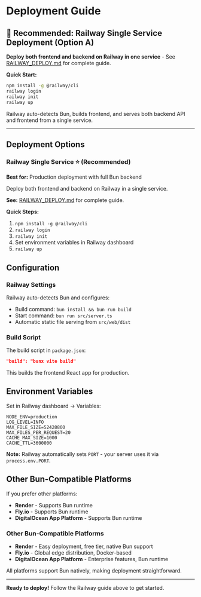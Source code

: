 # Deployment Guide

## 🚀 Recommended: Railway Single Service Deployment (Option A)

**Deploy both frontend and backend on Railway in one service** - See [RAILWAY_DEPLOY.md](./RAILWAY_DEPLOY.md) for complete guide.

**Quick Start:**
```bash
npm install -g @railway/cli
railway login
railway init
railway up
```

Railway auto-detects Bun, builds frontend, and serves both backend API and frontend from a single service.

---

## Deployment Options

### Railway Single Service ⭐ (Recommended)

**Best for:** Production deployment with full Bun backend

Deploy both frontend and backend on Railway in a single service.

**See:** [RAILWAY_DEPLOY.md](./RAILWAY_DEPLOY.md) for complete guide.

**Quick Steps:**
1. `npm install -g @railway/cli`
2. `railway login`
3. `railway init`
4. Set environment variables in Railway dashboard
5. `railway up`

## Configuration

### Railway Settings

Railway auto-detects Bun and configures:
- Build command: `bun install && bun run build`
- Start command: `bun run src/server.ts`
- Automatic static file serving from `src/web/dist`

### Build Script

The build script in `package.json`:
```json
"build": "bunx vite build"
```

This builds the frontend React app for production.

## Environment Variables

Set in Railway dashboard → Variables:

```
NODE_ENV=production
LOG_LEVEL=INFO
MAX_FILE_SIZE=52428800
MAX_FILES_PER_REQUEST=20
CACHE_MAX_SIZE=1000
CACHE_TTL=3600000
```

**Note:** Railway automatically sets `PORT` - your server uses it via `process.env.PORT`.

## Other Bun-Compatible Platforms

If you prefer other platforms:
- **Render** - Supports Bun runtime
- **Fly.io** - Supports Bun runtime  
- **DigitalOcean App Platform** - Supports Bun runtime

### Other Bun-Compatible Platforms

- **Render** - Easy deployment, free tier, native Bun support
- **Fly.io** - Global edge distribution, Docker-based
- **DigitalOcean App Platform** - Enterprise features, Bun runtime

All platforms support Bun natively, making deployment straightforward.

---

**Ready to deploy!** Follow the Railway guide above to get started.

